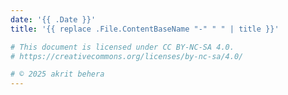 ```yaml
---
date: '{{ .Date }}'
title: '{{ replace .File.ContentBaseName "-" " " | title }}'

# This document is licensed under CC BY-NC-SA 4.0.
# https://creativecommons.org/licenses/by-nc-sa/4.0/

# © 2025 akrit behera
---
```

